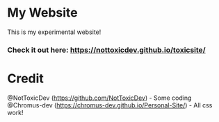 # My Website
This is my experimental website!

### Check it out here: https://nottoxicdev.github.io/toxicsite/

# Credit
@NotToxicDev (https://github.com/NotToxicDev) - Some coding    
@Chromus-dev (https://chromus-dev.github.io/Personal-Site/) - All css work!
